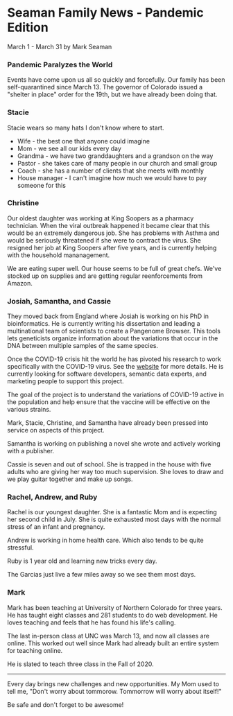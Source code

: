 # Seaman Family News - Pandemic Edition

March 1 - March 31 by Mark Seaman


### Pandemic Paralyzes the World

Events have come upon us all so quickly and forcefully.  Our family has been self-quarantined since
March 13.   The governor of Colorado issued a "shelter in place" order for the 19th, but we have 
already been doing that.


### Stacie

Stacie wears so many hats I don't know where to start.

* Wife - the best one that anyone could imagine
* Mom - we see all our kids every day
* Grandma - we have two granddaughters and a grandson on the way
* Pastor - she takes care of many people in our church and small group
* Coach - she has a number of clients that she meets with monthly
* House manager - I can't imagine how much we would have to pay someone for this


### Christine

Our oldest daughter was working at King Soopers as a pharmacy technician. When the viral outbreak 
happened it became clear that this would be an extremely dangerous job.  She has problems with 
Asthma and would be seriously threatened if she were to contract the virus.  She resigned her job at
King Soopers after five years, and is currently helping with the household mananagement.

We are eating super well.  Our house seems to be full of great chefs. We've stocked up on supplies and
are getting regular reenforcements from Amazon.


### Josiah, Samantha, and Cassie

They moved back from England where Josiah is working on his PhD in bioinformatics. He is currently 
writing his dissertation and leading a multinational team of scientists to create a Pangenome Browser.
This tools lets geneticists organize information about the variations that occur in the DNA between 
multiple samples of the same species.

Once the COVID-19 crisis hit the world he has pivoted his research to work specifically with the 
COVID-19 virus. See the [website](https://graph-genome.github.io/)  for more details. He is currently
looking for software developers, semantic data experts, and marketing people to support this project.

The goal of the project is to understand the variations of COVID-19 active in the population 
and help ensure that the vaccine will be effective on the various strains.

Mark, Stacie, Christine, and Samantha have already been pressed into service on aspects of this project.

Samantha is working on publishing a novel she wrote and actively working with a publisher.

Cassie is seven and out of school.  She is trapped in the house with five adults who are giving her
way too much supervision. She loves to draw and we play guitar together and make up songs.


### Rachel, Andrew, and Ruby

Rachel is our youngest daughter.  She is a fantastic Mom and is expecting her second child in July.
She is quite exhausted most days with the normal stress of an infant and pregnancy. 

Andrew is working in home health care.  Which also tends to be quite stressful. 

Ruby is 1 year old and learning new tricks every day. 

The Garcias just live a few miles away so we see them most days.


### Mark

Mark has been teaching at University of Northern Colorado for three years.  He has taught eight 
classes and 281 students to do web development.  He loves teaching and feels that he has found his 
life's calling.

The last in-person class at UNC was March 13, and now all classes are online.  This worked out well
since Mark had already built an entire system for teaching online.

He is slated to teach three class in the Fall of 2020.

---

Every day brings new challenges and new opportunities.  My Mom used to tell me, 
"Don't worry about tommorow. Tommorrow will worry about itself!"

Be safe and don't forget to be awesome!

